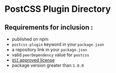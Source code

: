 # PostCSS Plugin Directory

## Requirements for inclusion :

- published on npm
- `postcss-plugin` keyword in your `package.json`
- a repository link in your `package.json`
- valid `peerDependency` value for `postcss`
- [`OSI` approved license](https://opensource.org/licenses/alphabetical)
- package version greater than `1.0.0`
